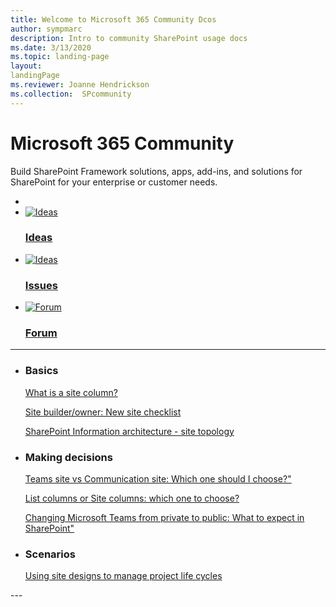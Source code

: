 ```yaml
---
title: Welcome to Microsoft 365 Community Dcos
author: sympmarc
description: Intro to community SharePoint usage docs
ms.date: 3/13/2020
ms.topic: landing-page
layout:  
landingPage
ms.reviewer: Joanne Hendrickson
ms.collection:  SPcommunity
---
```



# Microsoft 365 Community  

Build SharePoint Framework solutions, apps, add-ins, and solutions for SharePoint for your enterprise or customer needs.

<ul class="panelContent cardsFTitle">
    <li>
    <li>
        <a href="https://aka.ms/spdev-uservoice">
        <div class="cardSize">
            <div class="cardPadding">
                <div class="card">
                    <div class="cardImageOuter">
                        <div class="cardImage">
                            <img src="https://docs.microsoft.com/media/common/i_feedback.svg" alt="Ideas" />
                        </div>
                    </div>
                    <div class="cardText">
                        <h3>Ideas</h3>
                    </div>
                </div>
            </div>
        </div>
        </a>
    </li>
    <li>
        <a href="https://aka.ms/spdev-issues">
        <div class="cardSize">
            <div class="cardPadding">
                <div class="card">
                    <div class="cardImageOuter">
                        <div class="cardImage">
                            <img src="https://docs.microsoft.com/media/common/i_bug.svg" alt="Ideas" />
                        </div>
                    </div>
                    <div class="cardText">
                        <h3>Issues</h3>
                    </div>
                </div>
            </div>
        </div>
        </a>
    </li>
    <li>
        <a href="https://aka.ms/spdev-community">
        <div class="cardSize">
            <div class="cardPadding">
                <div class="card">
                    <div class="cardImageOuter">
                        <div class="cardImage">
                            <img src="https://docs.microsoft.com/media/common/i_support.svg" alt="Forum" />
                        </div>
                    </div>
                    <div class="cardText">
                        <h3>Forum</h3>
                    </div>
                </div>
            </div>
        </div>
        </a>
    </li>
</ul>

---

<ul class="panelContent cardsW">
    <li>
        <div class="cardSize">
            <div class="cardPadding">
                <div class="card">
                    <div class="cardText">
                        <h3>Basics</h3>
                        <p><a href="/MicrosoftDocs/m365-community/what-is-site-column">What is a site column?</a></p>
                        <p><a href="/MicrosoftDocs/m365-community/new-site-checklist">Site builder/owner: New site checklist</a></p>
                        <p><a href="/MicrosoftDocs/m365-community/information-architecture-site-topology">SharePoint Information architecture - site topology</a></p>
                    </div>
                </div>
            </div>
        </div>
    </li>
    <li>
        <div class="cardSize">
            <div class="cardPadding">
                <div class="card">
                    <div class="cardText">
                        <h3>Making decisions</h3>
                        <p><a href="/MicrosoftDocs/m365-community/team-site-or-communication-site">Teams site vs Communication site: Which one should I choose?"</a></p>
                        <p><a href="/MicrosoftDocs/m365-community/list-column-or-site-column-which-one-to-choose?">List columns or Site columns: which one to choose?</a></p>
                        <p><a href="/MicrosoftDocs/m365-community/changing-teams-from-private-to-public-what-to-expect-in-sharepoint">Changing Microsoft Teams from private to public: What to expect in SharePoint" </a></p>
                     </div>
                </div>
            </div>
        </div>
    </li>
    <li>
        <div class="cardSize">
            <div class="cardPadding">
                <div class="card">
                    <div class="cardText">
                        <h3>Scenarios</h3>
                        <p><a href="/MicrosoftDocs/m365-community/library-scenarios"</a></p>
                        <p><a href="/MicrosoftDocs/m365-community/site-design-life-cycle">Using site designs to manage project life cycles</a></p>                   
               </div>
                </div>
            </div>
        </div> 
    </li>
                    </div>
                </div>
            </div>
        </div>
    </li>
</ul>  
---